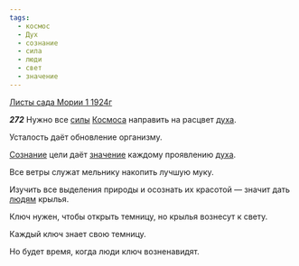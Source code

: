 ```yaml
---
tags:
  - космос
  - Дух
  - сознание
  - сила
  - люди
  - свет
  - значение
---
```


[Листы сада Мории 1 1924г](https://127.0.0.1:4002/agni/1924)

___272___
Нужно все [силы](../../../tags/#сила) [Космоса](../../../tags/#космос) направить на расцвет [духа](../../../tags/#Дух).   

Усталость даёт обновление организму.   

[Сознание](../../../tags/#сознание) цели даёт [значение](../../../tags/#значение) каждому проявлению [духа](../../../tags/#Дух).   

Все ветры служат мельнику накопить лучшую муку.   

Изучить все выделения природы и осознать их красотой — значит дать [людям](../../../tags/#люди) крылья.   

Ключ нужен, чтобы открыть темницу, но крылья вознесут к свету.   

Каждый ключ знает свою темницу.   

Но будет время, когда люди ключ возненавидят.   

